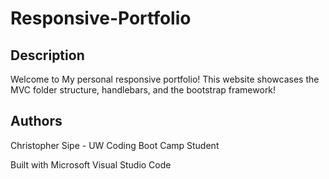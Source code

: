 # Responsive-Portfolio

## Description
Welcome to My personal responsive portfolio! This website showcases the MVC folder structure, handlebars, and the bootstrap framework! 

## Authors
Christopher Sipe - UW Coding Boot Camp Student

Built with Microsoft Visual Studio Code
